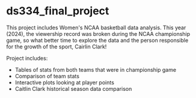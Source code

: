 # ds334_final_project

This project includes Women's NCAA basketball data analysis. This year (2024), the viewership record was broken during the NCAA championship game, so what better time to explore the data and the person responsible for the growth of the sport, Cairlin Clark!

Project includes: 
- Tables of stats from both teams that were in championship game
- Comparison of team stats
- Interactive plots looking at player points
- Caitlin Clark historical season data comparison
